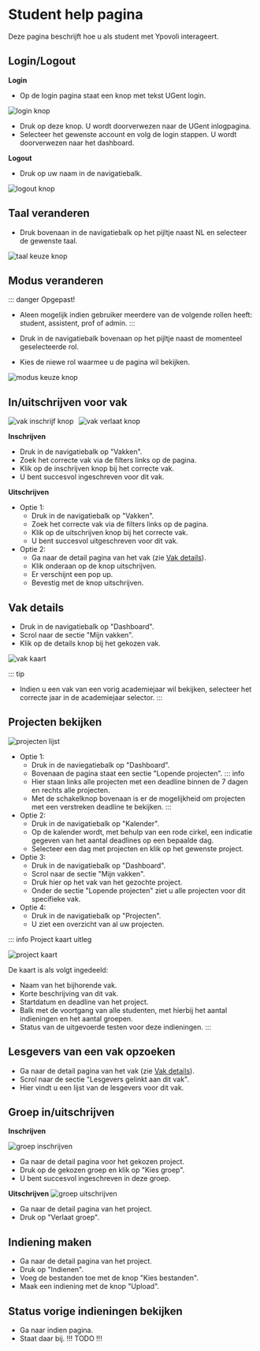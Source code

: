 # Student help pagina

Deze pagina beschrijft hoe u als student met Ypovoli interageert.


## Login/Logout

**Login**

- Op de login pagina staat een knop met tekst UGent login.

![login knop](../assets/login-button.png)
- Druk op deze knop. U wordt doorverwezen naar de UGent inlogpagina.
- Selecteer het gewenste account en volg de login stappen. U wordt doorverwezen naar het dashboard.

**Logout**

- Druk op uw naam in de navigatiebalk.

![logout knop](../assets/nl/logout-button.png)

## Taal veranderen

- Druk bovenaan in de navigatiebalk op het pijltje naast NL en selecteer de gewenste taal.

![taal keuze knop](../assets/nl/lang-change.png)

## Modus veranderen

::: danger Opgepast!
- Aleen mogelijk indien gebruiker meerdere van de volgende rollen heeft: student, assistent, prof of admin.
:::

- Druk in de navigatiebalk bovenaan op het pijltje naast de momenteel geselecteerde rol.
- Kies de niewe rol waarmee u de pagina wil bekijken.

![modus keuze knop](../assets/student/modus-change.png)

## In/uitschrijven voor vak

<div style="display: flex; align-items: center;">
    <img src="../assets/student/nl/join-course.png" alt="vak inschrijf knop" style="width: auto; height: auto; margin-right: 10px;">
    <img src="../assets/student/nl/leave-course.png" alt="vak verlaat knop" style="width: auto; height: auto;">
</div>

**Inschrijven**

- Druk in de navigatiebalk op "Vakken".
- Zoek het correcte vak via de filters links op de pagina.
- Klik op de inschrijven knop bij het correcte vak.
- U bent succesvol ingeschreven voor dit vak.

**Uitschrijven**
- Optie 1:
  - Druk in de navigatiebalk op "Vakken".
  - Zoek het correcte vak via de filters links op de pagina.
  - Klik op de uitschrijven knop bij het correcte vak.
  - U bent succesvol uitgeschreven voor dit vak. 
- Optie 2:
  - Ga naar de detail pagina van het vak (zie [Vak details](#vak-details)).
  - Klik onderaan op de knop uitschrijven.
  - Er verschijnt een pop up.
  - Bevestig met de knop uitschrijven.

## Vak details
- Druk in de navigatiebalk op "Dashboard".
- Scrol naar de sectie "Mijn vakken".
- Klik op de details knop bij het gekozen vak.

![vak kaart](../assets/course-card.png)

::: tip
- Indien u een vak van een vorig academiejaar wil bekijken, selecteer het correcte jaar in de academiejaar selector.
:::

## Projecten bekijken

![projecten lijst](../assets/nl/project-list.png)

- Optie 1:
  - Druk in de naviegatiebalk op "Dashboard".
  - Bovenaan de pagina staat een sectie "Lopende projecten".
  ::: info
  - Hier staan links alle projecten met een deadline binnen de 7 dagen en rechts alle projecten.
  - Met de schakelknop bovenaan is er de mogelijkheid om projecten met een verstreken deadline te bekijken.
  :::
- Optie 2:
  - Druk in de navigatiebalk op "Kalender".
  - Op de kalender wordt, met behulp van een rode cirkel, een indicatie gegeven van het aantal deadlines op een bepaalde dag. 
  - Selecteer een dag met projecten en klik op het gewenste project.
- Optie 3:
  - Druk in de navigatiebalk op "Dashboard".
  - Scrol naar de sectie "Mijn vakken".
  - Druk hier op het vak van het gezochte project.
  - Onder de sectie "Lopende projecten" ziet u alle projecten voor dit specifieke vak.
- Optie 4: 
  - Druk in de navigatiebalk op "Projecten".
  - U ziet een overzicht van al uw projecten.

::: info Project kaart uitleg
<!-- TODO maybey ne fotoke en me numerkes aanduide -->
![project kaart](../assets/nl/project-card.png)

De kaart is als volgt ingedeeld:
- Naam van het bijhorende vak.
- Korte beschrijving van dit vak.
- Startdatum en deadline van het project.
- Balk met de voortgang van alle studenten, met hierbij het aantal indieningen en het aantal groepen.
- Status van de uitgevoerde testen voor deze indieningen.
:::

## Lesgevers van een vak opzoeken
- Ga naar de detail pagina van het vak (zie [Vak details](#vak-details)).
- Scrol naar de sectie "Lesgevers gelinkt aan dit vak".
- Hier vindt u een lijst van de lesgevers voor dit vak.

## Groep in/uitschrijven

  **Inschrijven**

  ![groep inschrijven](../assets/student/nl/group-join.png)
- Ga naar de detail pagina voor het gekozen project.
- Druk op de gekozen groep en klik op "Kies groep".
- U bent succesvol ingeschreven in deze groep.

**Uitschrijven**
  ![groep uitschrijven](../assets/student/nl/group-leave.png)
- Ga naar de detail pagina van het project.
- Druk op "Verlaat groep".

## Indiening maken
- Ga naar de detail pagina van het project.
- Druk op "Indienen".
- Voeg de bestanden toe met de knop "Kies bestanden".
- Maak een indiening met de knop "Upload".

## Status vorige indieningen bekijken
- Ga naar indien pagina.
- Staat daar bij. !!! TODO !!!
